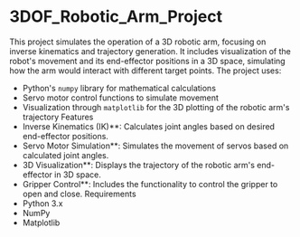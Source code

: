 # 3DOF_Robotic_Arm_Project

This project simulates the operation of a 3D robotic arm, focusing on inverse kinematics and trajectory generation. It includes visualization of the robot's movement and its end-effector positions in a 3D space, simulating how the arm would interact with different target points.
The project uses:
- Python's `numpy` library for mathematical calculations
- Servo motor control functions to simulate movement
- Visualization through `matplotlib` for the 3D plotting of the robotic arm's trajectory
  Features
- Inverse Kinematics (IK)**: Calculates joint angles based on desired end-effector positions.
- Servo Motor Simulation**: Simulates the movement of servos based on calculated joint angles.
- 3D Visualization**: Displays the trajectory of the robotic arm's end-effector in 3D space.
- Gripper Control**: Includes the functionality to control the gripper to open and close.
  Requirements
- Python 3.x
- NumPy
- Matplotlib
